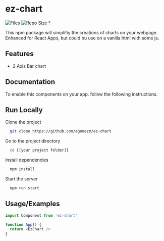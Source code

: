 
# ez-chart
[![Files](https://img.shields.io/github/directory-file-count/egomezm/repo-template)](https://github.com/egomezm/repo-template)
[![Repo Size](https://img.shields.io/github/repo-size/egomezm/repo-template)](https://github.com/egomezm/repo-template)
[*](https://shields.io/)

This npm package will simplifiy the creations of charts on your webpage. Enhanced for React Apps, but could bu use on a vanilla html with some js.


## Features

- 2 Axis Bar chart


## Documentation

To enable this components on your app. follow the following instructions.


## Run Locally

Clone the project

```bash
  git clone https://github.com/egomezm/ez-chart
```

Go to the project directory

```bash
  cd [[your project folder]]
```

Install dependencies

```bash
  npm install
```

Start the server

```bash
  npm run start
```



## Usage/Examples

```javascript
import Component from 'ez-chart'

function App() {
  return <EzChart />
}
```



